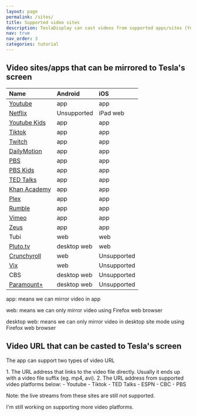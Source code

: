 ```yaml
---
layout: page
permalink: /sites/
title: Supported video sites
description: TeslaDisplay can cast videos from supported apps/sites (Youtube, Tiktok) to Tesla.
nav: true
nav_order: 3
categories: tutorial
---
```

<!-- _pages/sites.md -->
## Video sites/apps that can be mirrored to Tesla's screen

| Name         | Android        | iOS           |
| :----------- | :------------  | :------------ |
| <a href='/youtube'>Youtube</a>                | app            | app           |
| <a href='/netflix'>Netflix</a>                | Unsupported    | iPad web      |
| <a href='/demo-youtube-kids'>Youtube Kids</a> | app            | app           |
| <a href='/tiktok'>Tiktok</a>                  | app            | app           |
| <a href='/demo-twitch'>Twitch</a>             | app            | app           |
| <a href='/demo-dailymotion'>DailyMotion</a>   | app            | app           |
| <a href='/demo-pbs'>PBS</a>                   | app            | app           |
| <a href='/demo-pbskids'>PBS Kids</a>          | app            | app           |
| <a href='/demo-ted'>TED Talks</a>             | app            | app           |
| <a href='/demo-khan'>Khan Academy</a>         | app            | app           |
| <a href='/demo-plex'>Plex</a>                 | app            | app           |
| <a href='/demo-rumble'>Rumble</a>             | app            | app           |
| <a href='/demo-vimeo'>Vimeo</a>               | app            | app           |
| <a href='/demo-zeus'>Zeus</a>                 | app            | app           |
| Tubi         | web            | web   |
| <a href='/demo-pluto'>Pluto.tv</a>            | desktop web    | web           |
| <a href='/demo-crunchyroll'>Crunchyroll</a>   | web            | Unsupported   |
| <a href='/demo-vix'>Vix</a>                   | web            | Unsupported   |
| CBS          | desktop web    | Unsupported   |
| <a href='/demo-paramount'>Paramount+</a>      | desktop web    | Unsupported   |

<p>app: means we can mirror video in app</p>
<p>web: means we can only mirror video using Firefox web browser</p>
<p>desktop web: means we can only mirror video in desktop site mode using Firefox web browser</p>


## Video URL that can be casted to Tesla's screen
<p name="video_url" id="video_url">
The app can support two types of video URL
</p>
1. The URL address that links to the video file directly. Usually it ends up with a video file suffix (eg. mp4, avi).
2. The URL address from supported video platforms below:
  - Youtube
  - Tiktok
  - TED Talks
  - ESPN
  - CBC
  - PBS

<p>Note: the live streams from these sites are still not supported.</p>
<p>I'm still working on supporting more video platforms.</p>
